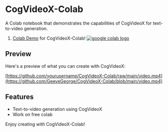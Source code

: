 # CogVideoX-Colab
A Colab notebook that demonstrates the capabilities of CogVideoX for text-to-video generation.

1. [Colab Demo](https://colab.research.google.com/drive/1MaRTQaHG9rvHMzBFAyr1OyHtMXCZZMQF?usp=sharing) for CogVideoX-Colab! <a href="https://colab.research.google.com/drive/1MaRTQaHG9rvHMzBFAyr1OyHtMXCZZMQF?usp=sharing"><img src="https://colab.research.google.com/assets/colab-badge.svg" alt="google colab logo"></a>

## Preview

Here's a preview of what you can create with CogVideoX:

[https://github.com/yourusername/CogVideoX-Colab/raw/main/video.mp4](https://github.com/GeeveGeorge/CogVideoX-Colab/blob/main/video.mp4)

## Features

- Text-to-video generation using CogVideoX
- Work on free colab

Enjoy creating with CogVideoX-Colab!

